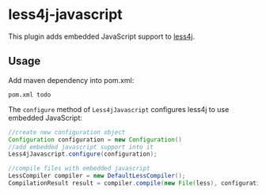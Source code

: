 less4j-javascript
=================

This plugin adds embedded JavaScript support to [less4j](https://github.com/SomMeri/less4j#readme). 

## Usage
Add maven dependency into pom.xml:
````
pom.xml todo
````

The `configure` method of `Less4jJavascript` configures less4j to use embedded JavaScript:
````java
//create new configuration object
Configuration configuration = new Configuration()
//add embedded javascript support into it
Less4jJavascript.configure(configuration);

//compile files with embedded javascript
LessCompiler compiler = new DefaultLessCompiler();
CompilationResult result = compiler.compile(new File(less), configuration);
````
 


